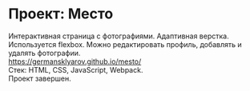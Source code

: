 # Проект: Место
Интерактивная страница с фотографиями. Адаптивная верстка. Используется flexbox. Можно редактировать профиль, добавлять и удалять фотографии.  
https://germansklyarov.github.io/mesto/  
Стек: HTML, CSS, JavaScript, Webpack.  
Проект завершен.
